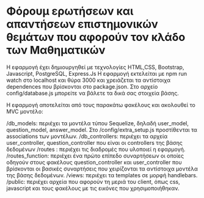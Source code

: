 # Φόρουμ ερωτήσεων και απαντήσεων επιστημονικών θεμάτων που αφορούν τον κλάδο των Μαθηματικών

Η εφαρμογή έχει δημιουργηθεί με τεχνολογίες  HTML,CSS, Bootstrap, Javascript, PostgreSQL, Express.Js
Η εφαρμογή εκτελείται με npm run watch στο  localhost και θύρα 3000 και χρειάζεται τα αντίστοιχα dependences που βρίσκονται στο package.json. Στο αρχείο config/database.js μπορείτε να βάλετε τα δικά σας στοιχεία βάσης. 

Η εφαρμογή αποτελείται από τους παρακάτω φακέλους και ακολουθεί το MVC μοντέλο:

/db_models: περιέχει τα μοντέλα τύπου Sequelize, δηλαδή user_model, question_model, answer_model.  Στο /config/extra_setup.js προστίθενται τα associations των μοντέλων.
/db_controllers: περιέχει τα αρχεία user_controller, question_controller που είναι οι controllers της βάσης δεδομένων
/routes : περιέχει τις διαδρομές που υλοποιεί η εφαρμογή. 
/routes_function: περιέχει ένα πρώτο επίπεδο συναρτήσεων οι οποίες οδηγούν στους φακέλους question_controller και user_controller που βρίσκονται οι βασικές συναρτήσεις που χειρίζονται τα αντίστοιχα μοντέλα της βάσης δεδομένων.
/views: περιέχει τα templates σε μορφή handlebars.
/public: περιέχει αρχεία που αφορούν τη μεριά του client, όπως css, javascript και τους φακέλους με τις εικόνες που χρησιμοποιήθηκαν. 
